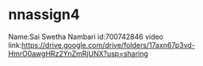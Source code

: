 # nnassign4
Name:Sai Swetha Nambari
id:700742846
video link:https://drive.google.com/drive/folders/17axn67p3vd-HmrO0awgHRz2YnZmRjUNX?usp=sharing
